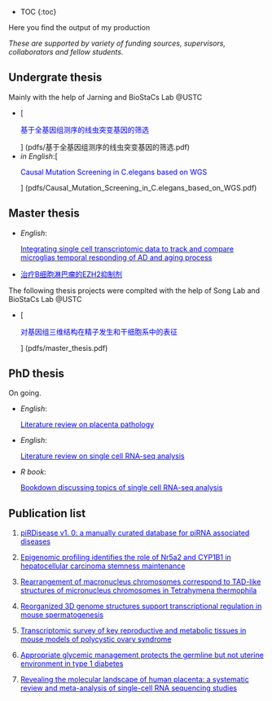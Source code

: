 * TOC
{:toc}

Here you find the output of my production

*These are supported by variety of funding sources, supervisors, collaborators and fellow students.*

## Undergrate thesis

Mainly with the help of Jarning and BioStaCs Lab @USTC

* [<p style="color:blue">基于全基因组测序的线虫突变基因的筛选</p>] (pdfs/基于全基因组测序的线虫突变基因的筛选.pdf)
* *in English*:[<p style="color:blue">Causal Mutation Screening in C.elegans based on WGS</p>] (pdfs/Causal_Mutation_Screening_in_C.elegans_based_on_WGS.pdf)

## Master thesis

* *English*:[<p style="color:blue">Integrating single cell transcriptomic data to track and compare microglias temporal responding of AD and aging process</p>](pdfs/Integrating_single_cell_transcriptomic_data_to_track_and_compare_microglias_temporal_responding_of_AD_and_aging_process.pdf)
* [<p style="color:blue">治疗B细胞淋巴瘤的EZH2抑制剂</p>](pdfs/治疗B细胞淋巴瘤的EZH2抑制剂.pdf)

The following thesis projects were complted with the help of Song Lab and BioStaCs Lab @USTC

* [<p style="color:blue">对基因组三维结构在精子发生和干细胞系中的表征</p>] (pdfs/master_thesis.pdf)

## PhD thesis

On going.

* *English*:[<p style="color:blue">Literature review on placenta pathology</p>](pdfs/halftime_report.pdf)
* *English*:[<p style="color:blue">Literature review on single cell RNA-seq analysis</p>](pdfs/snRNAseqPrinciple.pdf)
* *R book*:[<p style="color:blue">Bookdown discussing topics of single cell RNA-seq analysis</p>](brainfo.github.io/book)

## Publication list

1. [<p style="color:blue">piRDisease v1. 0: a manually curated database for piRNA associated diseases</p>](https://academic.oup.com/database/article-abstract/doi/10.1093/database/baz052/5527147)
2. [<p style="color:blue">Epigenomic profiling identifies the role of Nr5a2 and CYP1B1 in hepatocellular carcinoma stemness maintenance</p>](https://www.researchgate.net/profile/Jun-Cao-14/publication/334005286_Epigenomic_profiling_identifies_the_role_of_Nr5a2_and_CYP1B1_in_hepatocellular_carcinoma_stemness_maintenance/links/5e44d5a7458515072d96e180/Epigenomic-profiling-identifies-the-role-of-Nr5a2-and-CYP1B1-in-hepatocellular-carcinoma-stemness-maintenance.pdf)
3. [<p style="color:blue">Rearrangement of macronucleus chromosomes correspond to TAD-like structures of micronucleus chromosomes in Tetrahymena thermophila</p>](https://genome.cshlp.org/content/30/3/406.short)
4. [<p style="color:blue">Reorganized 3D genome structures support transcriptional regulation in mouse spermatogenesis</p>](https://www.cell.com/iscience/pdf/S2589-0042(20)30218-2.pdf)
5. [<p style="color:blue">Transcriptomic survey of key reproductive and metabolic tissues in mouse models of polycystic ovary syndrome</p>](https://www.nature.com/articles/s42003-022-04362-0)
6. [<p style="color:blue">Appropriate glycemic management protects the germline but not uterine environment in type 1 diabetes</p>](https://www.biorxiv.org/content/10.1101/2024.01.09.574805.abstract)
7. [<p style="color:blue">Revealing the molecular landscape of human placenta: a systematic review and meta-analysis of single-cell RNA sequencing studies</p>](https://academic.oup.com/humupd/advance-article-abstract/doi/10.1093/humupd/dmae006/7628277)